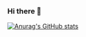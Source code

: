 ### Hi there 👋

[![Anurag's GitHub stats](https://github-readme-stats.vercel.app/api?username=JungUihyun)](https://github.com/anuraghazra/github-readme-stats)

<!--
**JungUihyun/JungUihyun** is a ✨ _special_ ✨ repository because its `README.md` (this file) appears on your GitHub profile.

Here are some ideas to get you started:

- 🔭 I’m currently working on ...
- 🌱 I’m currently learning ...
- 👯 I’m looking to collaborate on ...
- 🤔 I’m looking for help with ...
- 💬 Ask me about ...
- 📫 How to reach me: ...
- 😄 Pronouns: ...
- ⚡ Fun fact: ...
-->
